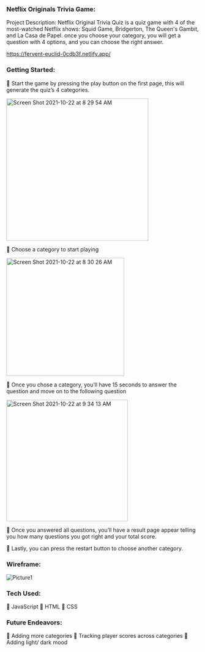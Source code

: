 ### Netflix Originals Trivia Game:


Project Description: Netflix Original Trivia Quiz is a quiz game with 4 of the most-watched Netflix shows: Squid Game, Bridgerton, The Queen's Gambit, and La Casa de Papel. once you choose your category, you will get a question with 4 options, and you can choose the right answer.

https://fervent-euclid-0cdb3f.netlify.app/


### Getting Started: 

	Start the game by pressing the play button on the first page, this will generate the quiz’s 4 categories. 

<img width="371" alt="Screen Shot 2021-10-22 at 8 29 54 AM" src="https://user-images.githubusercontent.com/88590163/138462183-9a30b8c7-70b9-49a6-b87d-c59f82fba147.png">


	Choose a category to start playing

<img width="308" alt="Screen Shot 2021-10-22 at 8 30 26 AM" src="https://user-images.githubusercontent.com/88590163/138462450-8d75bc14-c213-48c8-b5e5-6bb39bee18d0.png">


	Once you chose a category, you’ll have 15 seconds to answer the question and move on to the following question 

<img width="317" alt="Screen Shot 2021-10-22 at 9 34 13 AM" src="https://user-images.githubusercontent.com/88590163/138462737-5bf5a00a-d000-4b61-a5ca-221b09a58887.png">

	Once you answered all questions, you’ll have a result page appear telling you how many questions you got right and your total score. 

	Lastly, you can press the restart button to choose another category. 


### Wireframe:

![Picture1](https://user-images.githubusercontent.com/88590163/138293397-47083db6-060c-44d1-89b1-e239d48e113a.png)


### Tech Used:
 
	JavaScript
	HTML
	CSS

### Future Endeavors: 

	Adding more categories 
	Tracking player scores across categories 
	Adding light/ dark mood

